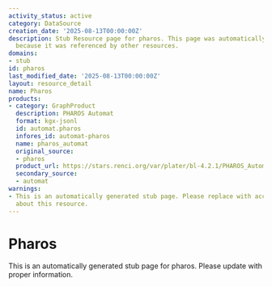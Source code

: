 ```yaml
---
activity_status: active
category: DataSource
creation_date: '2025-08-13T00:00:00Z'
description: Stub Resource page for pharos. This page was automatically generated
  because it was referenced by other resources.
domains:
- stub
id: pharos
last_modified_date: '2025-08-13T00:00:00Z'
layout: resource_detail
name: Pharos
products:
- category: GraphProduct
  description: PHAROS Automat
  format: kgx-jsonl
  id: automat.pharos
  infores_id: automat-pharos
  name: pharos_automat
  original_source:
  - pharos
  product_url: https://stars.renci.org/var/plater/bl-4.2.1/PHAROS_Automat/d3068b509bf17ff3/
  secondary_source:
  - automat
warnings:
- This is an automatically generated stub page. Please replace with accurate information
  about this resource.
---
```

# Pharos

This is an automatically generated stub page for pharos. Please update with proper information.